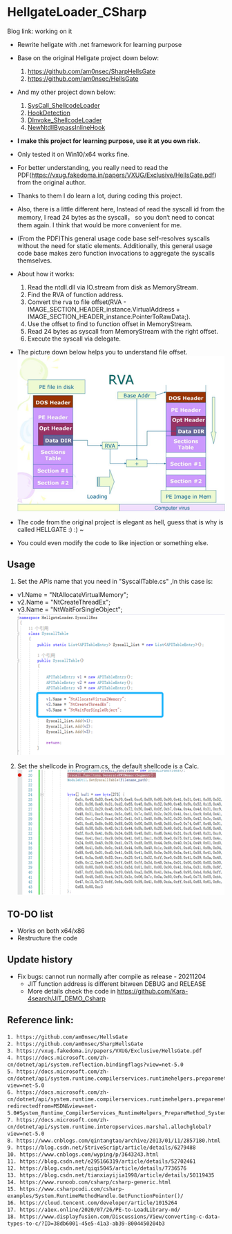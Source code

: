 # HellgateLoader_CSharp

Blog link: working on it
- Rewrite hellgate with .net framework for learning purpose
- Base on the original Hellgate project down below:
	1. https://github.com/am0nsec/SharpHellsGate
	2. https://github.com/am0nsec/HellsGate
- And my other project down below:
	1. [SysCall_ShellcodeLoader](https://github.com/Kara-4search/SysCall_ShellcodeLoad_Csharp)
	2. [HookDetection](https://github.com/Kara-4search/HookDetection_CSharp)
	3. [DInvoke_ShellcodeLoader](https://github.com/Kara-4search/DInvoke_shellcodeload_CSharp)
	4. [NewNtdllBypassInlineHook](https://github.com/Kara-4search/NewNtdllBypassInlineHook_CSharp)

- **I make this project for learning purpose, use it at you own risk.**
- Only tested it on Win10/x64 works fine.
- For better understanding, you really need to read the PDF(https://vxug.fakedoma.in/papers/VXUG/Exclusive/HellsGate.pdf) from the original author.
- Thanks to them I do learn a lot, during coding this project.
- Also, there is a little different here, Instead of read the syscall id from the memory, I read 24 bytes as the syscall，
	so you don‘t need to concat them again. I think that would be more convenient for me.
- (From the PDF)This general usage code base self-resolves syscalls without the need for static elements. Additionally, this general usage code base makes zero function invocations to aggregate the syscalls themselves.
- About how it works:
	1. Read the ntdll.dll via IO.stream from disk as MemoryStream.
	2. Find the RVA of function address.
	3. Convert the rva to file offset(RVA - IMAGE_SECTION_HEADER_instance.VirtualAddress + IMAGE_SECTION_HEADER_instance.PointerToRawData;).
	4. Use the offset to find to function offset in MemoryStream.
	5. Read 24 bytes as syscall from MemoryStream with the right offset.
	6. Execute the syscall via delegate.
- The picture down below helps you to understand file offset.
	![avatar](https://github.com/Kara-4search/ProjectPics/blob/main/HellGateLoader_ConvertRVAtoFO.jpg)
- The code from the original project is elegant as hell, guess that is why is called HELLGATE :) :) ~
- You could even modify the code to like injection or something else.

## Usage
1. Set the APIs name that you need in "SyscallTable.cs" ,In this case is:
* v1.Name = "NtAllocateVirtualMemory";
* v2.Name = "NtCreateThreadEx";
* v3.Name = "NtWaitForSingleObject";
	![avatar](https://raw.githubusercontent.com/Kara-4search/ProjectPics/main/HellGateLoader_APIs.png)

2. Set the shellcode in Program.cs, the default shellcode is a Calc.
	![avatar](https://raw.githubusercontent.com/Kara-4search/ProjectPics/main/HellGateLoader_shellcode.png)

	
## TO-DO list
- Works on both x64/x86
- Restructure the code

## Update history
- Fix bugs: cannot run normally after compile as release - 20211204
	* JIT function address is different bitween DEBUG and RELEASE
	* More details check the code in https://github.com/Kara-4search/JIT_DEMO_Csharp
	

## Reference link:
	1. https://github.com/am0nsec/HellsGate
	2. https://github.com/am0nsec/SharpHellsGate
	3. https://vxug.fakedoma.in/papers/VXUG/Exclusive/HellsGate.pdf 
	4. https://docs.microsoft.com/zh-cn/dotnet/api/system.reflection.bindingflags?view=net-5.0
	5. https://docs.microsoft.com/zh-cn/dotnet/api/system.runtime.compilerservices.runtimehelpers.preparemethod?view=net-5.0
	6. https://docs.microsoft.com/zh-cn/dotnet/api/system.runtime.compilerservices.runtimehelpers.preparemethod?redirectedfrom=MSDN&view=net-5.0#System_Runtime_CompilerServices_RuntimeHelpers_PrepareMethod_System_RuntimeMethodHandle_System_RuntimeTypeHandle___
	7. https://docs.microsoft.com/zh-cn/dotnet/api/system.runtime.interopservices.marshal.allochglobal?view=net-5.0
	8. https://www.cnblogs.com/qintangtao/archive/2013/01/11/2857180.html
	9. https://blog.csdn.net/StriveScript/article/details/6279488
	10. https://www.cnblogs.com/wyping/p/3643243.html
	11. https://blog.csdn.net/e295166319/article/details/52702461
	12. https://blog.csdn.net/qiqi5045/article/details/7736576
	13. https://blog.csdn.net/tianxiayijia1998/article/details/50119435
	14. https://www.runoob.com/csharp/csharp-generic.html
	15. https://www.csharpcodi.com/csharp-examples/System.RuntimeMethodHandle.GetFunctionPointer()/
	16. https://cloud.tencent.com/developer/article/1015264
	17. https://a1ex.online/2020/07/26/PE-to-LoadLibrary-md/
	18. https://www.displayfusion.com/Discussions/View/converting-c-data-types-to-c/?ID=38db6001-45e5-41a3-ab39-8004450204b3